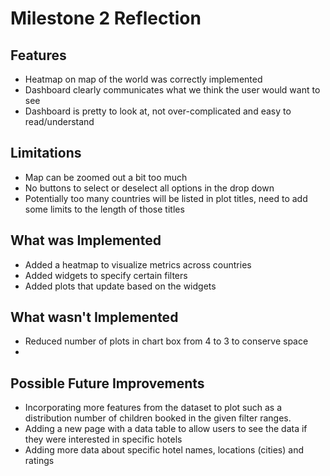 # Milestone 2 Reflection

## Features 

- Heatmap on map of the world was correctly implemented
- Dashboard clearly communicates what we think the user would want to see
- Dashboard is pretty to look at, not over-complicated and easy to
  read/understand

## Limitations

- Map can be zoomed out a bit too much
- No buttons to select or deselect all options in the drop down
- Potentially too many countries will be listed in plot titles, need to add some
  limits to the length of those titles

## What was Implemented

- Added a heatmap to visualize metrics across countries
- Added widgets to specify certain filters
- Added plots that update based on the widgets

## What wasn't Implemented

- Reduced number of plots in chart box from 4 to 3 to conserve space
- 

## Possible Future Improvements

- Incorporating more features from the dataset to plot such as a distribution 
  number of children booked in the given filter ranges.
- Adding a new page with a data table to allow users to see the data if they
  were interested in specific hotels
- Adding more data about specific hotel names, locations (cities) and ratings
  